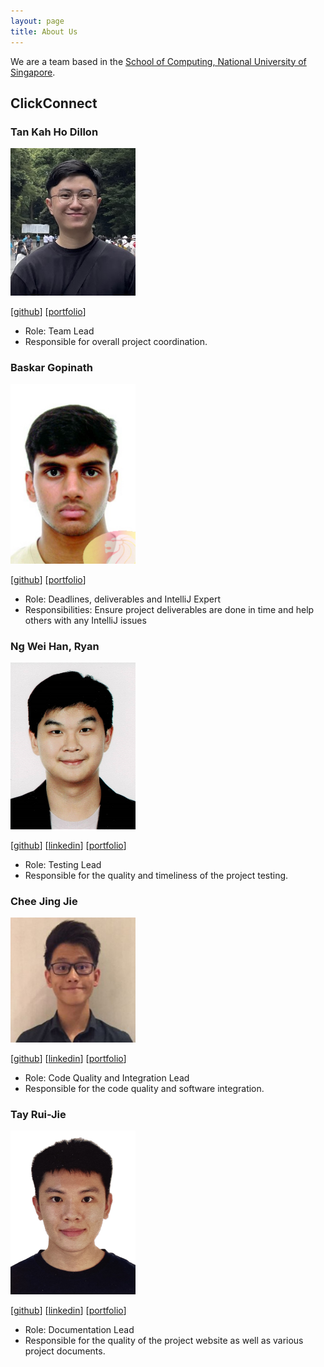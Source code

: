 ```yaml
---
layout: page
title: About Us
---
```


<!-- @format -->

We are a team based in the [School of Computing, National University of Singapore](http://www.comp.nus.edu.sg).

## ClickConnect

### Tan Kah Ho Dillon

<img src="images/dillontkh.png" width="200px">

[[github](https://github.com/dillontkh)]
[[portfolio](team/johndoe.md)]

- Role: Team Lead
- Responsible for overall project coordination.

### Baskar Gopinath

<img src="images/bgopi23.png" width="200px">

[[github](http://github.com/bgopi23)]
[[portfolio](team/johndoe.md)]

- Role: Deadlines, deliverables and IntelliJ Expert
- Responsibilities: Ensure project deliverables are done in time and help others with any IntelliJ issues

### Ng Wei Han, Ryan

<img src="images/ryanngwh.png" width="200px">

[[github](http://github.com/ryanngwh)]
[[linkedin](https://www.linkedin.com/in/ryan-ngwh)]
[[portfolio](team/johndoe.md)]

- Role: Testing Lead
- Responsible for the quality and timeliness of the project testing.

### Chee Jing Jie

<img src="images/jjchee77.png" width="200px">

[[github](https://github.com/jjchee77)]
[[linkedin](https://www.linkedin.com/in/absythe/)]
[[portfolio](team/johndoe.md)]

- Role: Code Quality and Integration Lead
- Responsible for the code quality and software integration.

### Tay Rui-Jie

<img src="images/ruijietay.png" width="200px">

[[github](http://github.com/ruijietay)]
[[linkedin](https://www.linkedin.com/in/tayruijie/)]
[[portfolio](team/johndoe.md)]

- Role: Documentation Lead
- Responsible for the quality of the project website as well as various project documents.
